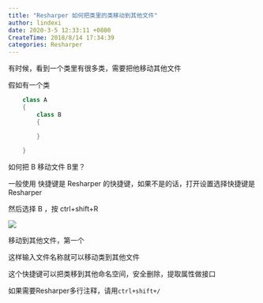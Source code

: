 ```yaml
---
title: "Resharper 如何把类里的类移动到其他文件"
author: lindexi
date: 2020-3-5 12:33:11 +0800
CreateTime: 2018/8/14 17:34:39
categories: Resharper
---
```


有时候，看到一个类里有很多类，需要把他移动其他文件

<!--more-->


<!-- CreateTime:2018/8/14 17:34:39 -->


<div id="toc"></div>

<!-- 标签：Resharper -->

假如有一个类


```csharp
    class A
    {
        class B
        {

        }
       
    }
```

如何把 B 移动文件 B里？

一般使用 快捷键是 Resharper 的快捷键，如果不是的话，打开设置选择快捷键是 Resharper

然后选择 B ，按 ctrl+shift+R

![](http://image.acmx.xyz/AwCCAwMAItoFAMV%2BBQA28wYAAQAEAK4%2BAQBmQwIAaOgJAOjZ%2F201732420813.jpg)

移动到其他文件，第一个

这样输入文件名称就可以移动类到其他文件

这个快捷键可以把类移到其他命名空间，安全删除，提取属性做接口

如果需要Resharper多行注释，请用`ctrl+shift+/`

